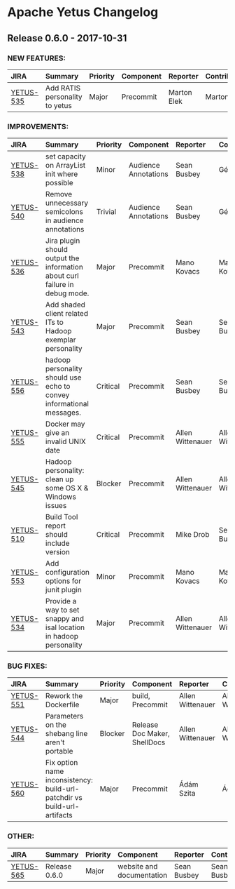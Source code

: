 
<!---
# Licensed to the Apache Software Foundation (ASF) under one
# or more contributor license agreements.  See the NOTICE file
# distributed with this work for additional information
# regarding copyright ownership.  The ASF licenses this file
# to you under the Apache License, Version 2.0 (the
# "License"); you may not use this file except in compliance
# with the License.  You may obtain a copy of the License at
#
#     http://www.apache.org/licenses/LICENSE-2.0
#
# Unless required by applicable law or agreed to in writing, software
# distributed under the License is distributed on an "AS IS" BASIS,
# WITHOUT WARRANTIES OR CONDITIONS OF ANY KIND, either express or implied.
# See the License for the specific language governing permissions and
# limitations under the License.
-->
# Apache Yetus Changelog

## Release 0.6.0 - 2017-10-31



### NEW FEATURES:

| JIRA | Summary | Priority | Component | Reporter | Contributor |
|:---- |:---- | :--- |:---- |:---- |:---- |
| [YETUS-535](https://issues.apache.org/jira/browse/YETUS-535) | Add RATIS personality to yetus |  Major | Precommit | Marton Elek | Marton Elek |


### IMPROVEMENTS:

| JIRA | Summary | Priority | Component | Reporter | Contributor |
|:---- |:---- | :--- |:---- |:---- |:---- |
| [YETUS-538](https://issues.apache.org/jira/browse/YETUS-538) | set capacity on ArrayList init where possible |  Minor | Audience Annotations | Sean Busbey | Gézapeti |
| [YETUS-540](https://issues.apache.org/jira/browse/YETUS-540) | Remove unnecessary semicolons in audience annotations |  Trivial | Audience Annotations | Sean Busbey | Gézapeti |
| [YETUS-536](https://issues.apache.org/jira/browse/YETUS-536) | Jira plugin should output the information about curl failure in debug mode. |  Major | Precommit | Mano Kovacs | Mano Kovacs |
| [YETUS-543](https://issues.apache.org/jira/browse/YETUS-543) | Add shaded client related ITs to Hadoop exemplar personality |  Major | Precommit | Sean Busbey | Sean Busbey |
| [YETUS-556](https://issues.apache.org/jira/browse/YETUS-556) | hadoop personality should use echo to convey informational messages. |  Critical | Precommit | Sean Busbey | Sean Busbey |
| [YETUS-555](https://issues.apache.org/jira/browse/YETUS-555) | Docker may give an invalid UNIX date |  Critical | Precommit | Allen Wittenauer | Allen Wittenauer |
| [YETUS-545](https://issues.apache.org/jira/browse/YETUS-545) | Hadoop personality: clean up some OS X & Windows issues |  Blocker | Precommit | Allen Wittenauer | Allen Wittenauer |
| [YETUS-510](https://issues.apache.org/jira/browse/YETUS-510) | Build Tool report should include version |  Critical | Precommit | Mike Drob | Sean Busbey |
| [YETUS-553](https://issues.apache.org/jira/browse/YETUS-553) | Add configuration options for junit plugin |  Minor | Precommit | Mano Kovacs | Mano Kovacs |
| [YETUS-534](https://issues.apache.org/jira/browse/YETUS-534) | Provide a way to set snappy and isal location in hadoop personality |  Major | Precommit | Allen Wittenauer | Allen Wittenauer |


### BUG FIXES:

| JIRA | Summary | Priority | Component | Reporter | Contributor |
|:---- |:---- | :--- |:---- |:---- |:---- |
| [YETUS-551](https://issues.apache.org/jira/browse/YETUS-551) | Rework the Dockerfile |  Major | build, Precommit | Allen Wittenauer | Allen Wittenauer |
| [YETUS-544](https://issues.apache.org/jira/browse/YETUS-544) | Parameters on the shebang line aren't portable |  Blocker | Release Doc Maker, ShellDocs | Allen Wittenauer | Allen Wittenauer |
| [YETUS-560](https://issues.apache.org/jira/browse/YETUS-560) | Fix option name inconsistency: build-url-patchdir vs build-url-artifacts |  Major | Precommit | Ádám Szita | Ádám Szita |


### OTHER:

| JIRA | Summary | Priority | Component | Reporter | Contributor |
|:---- |:---- | :--- |:---- |:---- |:---- |
| [YETUS-565](https://issues.apache.org/jira/browse/YETUS-565) | Release 0.6.0 |  Major | website and documentation | Sean Busbey | Sean Busbey |


